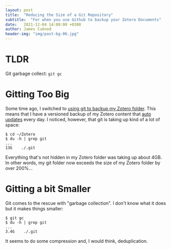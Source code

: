 ```yaml
---
layout: post
title:  "Reducing the Size of a Git Repository"
subtitle:  "For when you use Github to backup your Zotero Documents"
date:   2021-12-04 14:00:00 +0300
author: James Cuénod
header-img: "img/post-bg-06.jpg"
---
```


# TLDR

Git garbage collect: `git gc`

# Gitting Too Big

Some time ago, I switched to [using git to backup my Zotero folder](https://jcuenod.github.io/bibletech/2020/06/14/zotero-github-backups/). This means that I have a versioned backup of my Zotero content that [auto updates](2021-02-12-another-zotero-backup-update) every day. I noticed, however, that git is taking up kind of a lot of space:

```
$ cd ~/Zotero
$ du -h | grep git
...
13G    ./.git
```

Everything that's not hidden in my Zotero folder was taking up about 4GB. In other words, my git folder now exceeds the size of my Zotero folder by over 200%...

# Gitting a bit Smaller

Git comes to the rescue with "garbage collection". I don't know what it does but it makes things smaller:

```
$ git gc
$ du -h | grep git
...
3.4G    ./.git
```

It seems to do some compression and, I would think, deduplication.
